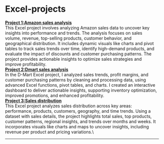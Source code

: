 # Excel-projects
**[Project 1:Amazon sales analysis](https://github.com/nafiya1236/Excel-projects/blob/main/amazon%20sales%20data%20dashboards.xlsx)**\
This Excel project involves analyzing Amazon sales data to uncover key insights into performance and trends. The analysis focuses on sales volume, revenue, top-selling products, customer behavior, and geographical distribution. It includes dynamic visuals like charts and pivot tables to track sales trends over time, identify high-demand products, and evaluate the impact of discounts and customer purchasing patterns. The project provides actionable insights to optimize sales strategies and improve profitability.\
**[Project 2:Dmart sales analysis](https://github.com/nafiya1236/Excel-projects/blob/main/DMart%20Sales%20Dashboard%202024.xlsx)**\
In the D-Mart Excel project, I analyzed sales trends, profit margins, and customer purchasing patterns by cleaning and processing data, using advanced Excel functions, pivot tables, and charts. I created an interactive dashboard to deliver actionable insights, supporting inventory optimization, improved promotions, and enhanced profitability.\
**[Project 3:Sales distribution](https://github.com/nafiya1236/Excel-projects/blob/main/Sales-Distribution%20DASHBOARD.xlsx)**\
This Excel project analyzes sales distribution across key areas: performance, products, customers, geography, and time trends. Using a dataset with sales details, the project highlights total sales, top products, customer patterns, regional insights, and trends over months and weeks. It incorporates visuals like charts and maps to uncover insights, including revenue per product and pricing variations.\
****
